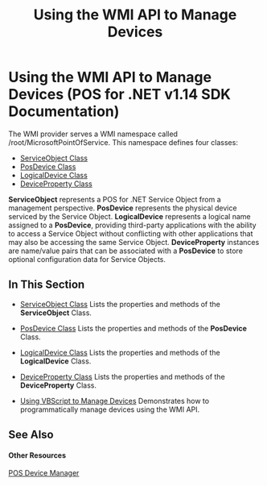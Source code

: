 ﻿---
title: Using the WMI API to Manage Devices
description: Using the WMI API to Manage Devices (POS for .NET v1.14 SDK Documentation)
ms.date: 03/03/2014
ms.topic: how-to
ms.custom: pos-restored-from-archive
---

# Using the WMI API to Manage Devices (POS for .NET v1.14 SDK Documentation)

The WMI provider serves a WMI namespace called /root/MicrosoftPointOfService. This namespace defines four classes:

- [ServiceObject Class](serviceobject-class.md)
- [PosDevice Class](posdevice-class.md)
- [LogicalDevice Class](logicaldevice-class.md)
- [DeviceProperty Class](deviceproperty-class.md)

**ServiceObject** represents a POS for .NET Service Object from a management perspective. **PosDevice** represents the physical device serviced by the Service Object. **LogicalDevice** represents a logical name assigned to a **PosDevice**, providing third-party applications with the ability to access a Service Object without conflicting with other applications that may also be accessing the same Service Object. **DeviceProperty** instances are name/value pairs that can be associated with a **PosDevice** to store optional configuration data for Service Objects.

## In This Section

- [ServiceObject Class](serviceobject-class.md)
    Lists the properties and methods of the **ServiceObject** Class.

- [PosDevice Class](posdevice-class.md)
    Lists the properties and methods of the **PosDevice** Class.

- [LogicalDevice Class](logicaldevice-class.md)
    Lists the properties and methods of the **LogicalDevice** Class.

- [DeviceProperty Class](deviceproperty-class.md)
    Lists the properties and methods of the **DeviceProperty** Class.

- [Using VBScript to Manage Devices](using-vbscript-to-manage-devices.md)
    Demonstrates how to programmatically manage devices using the WMI API.

## See Also

#### Other Resources

[POS Device Manager](pos-device-manager.md)
